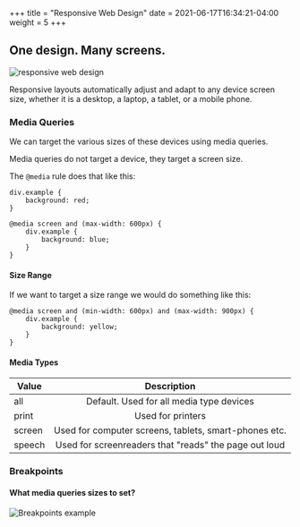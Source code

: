 +++
title = "Responsive Web Design"
date = 2021-06-17T16:34:21-04:00
weight = 5
+++

## One design. Many screens.

![responsive web design](../images/responsive-design.jpg)

Responsive layouts automatically adjust and adapt to any device screen size, whether it is a desktop, a laptop, a tablet, or a mobile phone.

### Media Queries

We can target the various sizes of these devices using media queries. 

Media queries do not target a device, they target a screen size. 

The ```@media``` rule does that like this:

```
div.example {
    background: red;
}

@media screen and (max-width: 600px) {
    div.example {
        background: blue;
    }
}
```

#### Size Range

If we want to target a size range we would do something like this:

```
@media screen and (min-width: 600px) and (max-width: 900px) {
    div.example {
        background: yellow;
    }
}
```

#### Media Types

| Value        | Description           |
| ------------- |:-------------:|
| all      | Default. Used for all media type devices |
| print      | Used for printers      |
| screen | Used for computer screens, tablets, smart-phones etc.      |
| speech | Used for screenreaders that "reads" the page out loud      |

### Breakpoints
#### What media queries sizes to set?

![Breakpoints example](../images/breakpoints.png)

